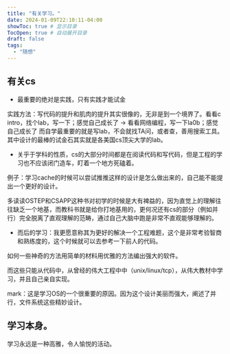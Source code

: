 ```yaml
---
title: "有关学习。"
date: 2024-01-09T22:10:11-04:00
showToc: true # 显示目录
TocOpen: true # 自动展开目录
draft: false
tags:
  - "随想"
---
```



## 有关cs
* 最重要的绝对是实践，只有实践才能试金

实践方法：写代码的提升和肌肉的提升其实很像的，无非是到一个境界了。看看c intro，找个lab，写一下；感觉自己成长了 -> 看看网络编程，写一下la0b；感觉自己成长了
而自学最重要的就是写lab，不会就找TA问，或者查，善用搜索工具。其中设计的最棒的试金石其实就是各美国cs顶尖大学的lab。

* 关乎于学科的性质，cs的大部分时间都是在阅读代码和写代码，但是工程的学习也不应该闭门造车，盯着一个地方死磕着。

例子：学习cache的时候可以尝试推推这样的设计是怎么做出来的，自己能不能提出一个更好的设计。

多读读OSTEP和CSAPP这种书对初学的时候是大有裨益的，因为直觉上的理解往往缺乏一个地基，而教科书就是给你打地基用的，更何况还有cs的部分（例如并行）完全脱离了直观理解的范畴，通过自己大脑中跑是非常不直观能够理解的。

* 而后的学习：我更愿意称其为更好的解决一个工程难题，这个是非常考验智商和熟练度的，这个时候就可以去参考一下前人的代码。

如何一些神奇的方法用简单的材料用优雅的方法编出强大的软件。

而这些只能从代码中，从曾经的伟大工程中中（unix/linux/tcp），从伟大教材中学习，并且自己亲自实现。

mark：这是学习OS的一个很重要的原因。因为这个设计美丽而强大，阐述了并行，文件系统这些精妙设计。


## 学习本身。
学习永远是一种高雅，令人愉悦的活动。

